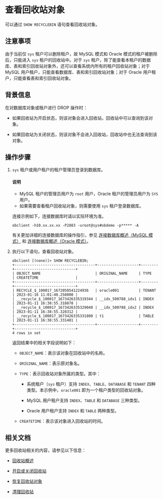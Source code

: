 # 查看回收站对象

可以通过 `SHOW RECYCLEBIN` 语句查看回收站对象。

## 注意事项

由于当前仅 `sys` 租户可以删除租户，故 MySQL 模式和 Oracle 模式的租户被删除后，只能进入 `sys` 租户的回收站中。对于 `sys` 租户，除了能查看本租户的数据库、表和索引回收站对象外，还可以查看系统内所有的租户回收站对象；对于 MySQL 用户租户，只能查看数据库、表和索引回收站对象；对于 Oracle 用户租户，只能查看表和索引回收站对象。

## 背景信息

在对数据库对象或租户进行 DROP 操作时：

* 如果回收站为开启状态，则该对象会进入回收站，回收站中可以查询到该对象。

* 如果回收站为关闭状态，则该对象不会进入回收站，回收站中也无法查询到该对象。

## 操作步骤

1. `sys` 租户或用户租户的租户管理员登录到数据库。

   <main id="notice" type='explain'>
   <h4>说明</h4>
   <ul>
   <li>MySQL 租户的管理员用户为 <code>root</code> 用户，Oracle 租户的管理员用户为 <code>SYS</code> 用户。</li>
   <li>如果需要查看租户回收站对象，则需要使用 <code>sys</code> 租户登录数据库。</li>
   </ul>
   </main>

   连接示例如下，连接数据库时请以实际环境为准。

   ```shell
   obclient -h10.xx.xx.xx -P2883 -uroot@sys#obdemo -p***** -A
   ```

   有关更加详细的连接数据库的操作指引，参见 [连接数据库概述（MySQL 模式）](../../../300.develop/100.application-development-of-mysql-mode/100.connect-to-oceanbase-database-of-mysql-mode/100.connection-methods-overview-of-mysql-mode.md) 和 [连接数据库概述（Oracle 模式）](../../../300.develop/100.application-development-of-mysql-mode/100.connect-to-oceanbase-database-of-mysql-mode/100.connection-methods-overview-of-mysql-mode.md)。

2. 执行以下语句，查看回收站对象。

   ```shell
   obclient [(none)]> SHOW RECYCLEBIN;
   +-------------------------------------+-------------------+--------+----------------------------+
   | OBJECT_NAME                         | ORIGINAL_NAME     | TYPE   | CREATETIME                 |
   +-------------------------------------+-------------------+--------+----------------------------+
   | RECYCLE_$_100017_1672050541224936   | oracle001         | TENANT | 2023-01-16 11:01:40.258000 |
   | __recycle_$_100017_1673426335319344 | __idx_500788_idx1 | INDEX  | 2023-01-11 16:38:55.318878 |
   | __recycle_$_100017_1673426335329040 | __idx_500788_idx2 | INDEX  | 2023-01-11 16:38:55.328312 |
   | __recycle_$_100017_1673426335331800 | t1                | TABLE  | 2023-01-11 16:38:55.331481 |
   +-------------------------------------+-------------------+--------+----------------------------+
   4 rows in set
   ```

   返回结果中的相关字段说明如下：

   * `OBJECT_NAME`：表示该对象在回收站中的名称。

   * `ORIGINAL_NAME`：表示原对象名。

   * `TYPE`：表示回收站对象所属的类型。其中：
  
      * 系统租户（`sys` 租户）支持 `INDEX`、`TABLE`、`DATABASE` 和 `TENANT` 四种类型。本示例中，`oracle001` 即为一个租户类型的回收站对象。
      
      * MySQL 用户租户支持 `INDEX`、`TABLE` 和 `DATABASE` 三种类型。

      * Oracle 用户租户支持 `INDEX` 和 `TABLE` 两种类型。

   * `CREATETIME`：表示该对象进入回收站的时间。

## 相关文档

更多回收站相关的内容，请参见以下信息：

* [回收站概述](../500.recyclebin-management/100.recyclebin-overview.md)

* [开启或关闭回收站](../500.recyclebin-management/200.turn-the-recyclebin-on-or-off.md)

* [恢复回收站对象](../500.recyclebin-management/400.restore-the-recyclebin-objects.md)

* [清理回收站](../500.recyclebin-management/500.purge-the-recyclebin.md)
